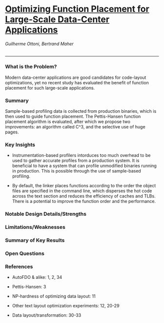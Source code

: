 # [Optimizing Function Placement for Large-Scale Data-Center Applications](https://research.fb.com/publications/optimizing-function-placement-for-large-scale-data-center-applications-2/)

###### Guilherme Ottoni, Bertrand Maher

---

### What is the Problem?

Modern data-center applications are good candidates for code-layout optimizations, yet no recent study has evaluated the benefit of function placement for such large-scale applications.

### Summary

Sample-based profiling data is collected from production binaries, which is then used to guide function placement. The Pettis-Hansen function placement algorithm is evaluated, after which we propose two improvements: an algorithm called C^3, and the selective use of huge pages.

### Key Insights

- Instrumentation-based profilers intorduces too much overhead to be used to gather accurate profiles from a production system. It is beneficial to have a system that can profile unmodified binaries running in production. This is possible through the use of sample-based profiling.

- By default, the linker places functions according to the order the object files are specified in the command line, which disperses the hot code across the text section and reduces the efficiency of caches and TLBs. There is a potential to improve the function order and the performance.

### Notable Design Details/Strengths

### Limitations/Weaknesses

### Summary of Key Results

### Open Questions

### References

- AutoFDO & alike: 1, 2, 34

- Pettis-Hansen: 3

- NP-hardness of optimizing data layout: 11

- Other text layout optimization experiments: 12, 20-29

- Data layout/transformation: 30-33
